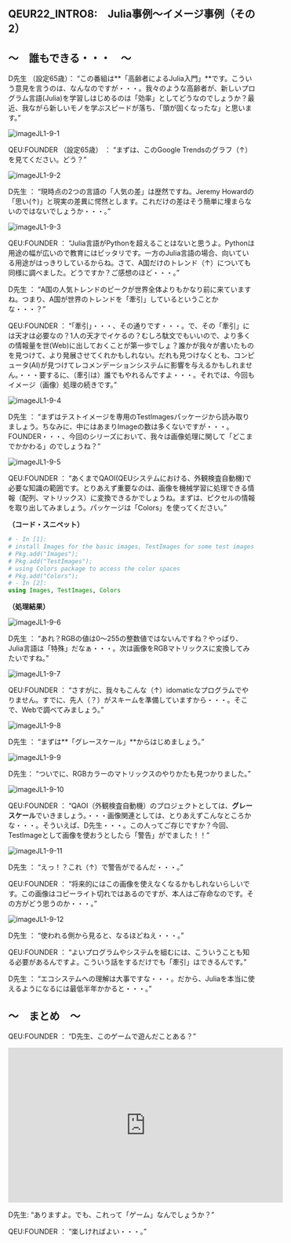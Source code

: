 ## QEUR22_INTRO8:　Julia事例～イメージ事例（その2）

## ～　誰もできる・・・　～

D先生 （設定65歳）： “この番組は**「高齢者によるJulia入門」**です。こういう意見を言うのは、なんなのですが・・・。我々のような高齢者が、新しいプログラム言語(Julia)を学習しはじめるのは「効率」としてどうなのでしょうか？最近、我ながら新しいモノを学ぶスピードが落ち、「頭が固くなったな」と思います。”

![imageJL1-9-1](https://introJL1973.github.io/images/imageJL1-9-1.jpg)

QEU:FOUNDER （設定65歳） ： “まずは、このGoogle Trendsのグラフ（↑）を見てください。どう？”

![imageJL1-9-2](https://introJL1973.github.io/images/imageJL1-9-2.jpg)

D先生 ： “現時点の2つの言語の「人気の差」は歴然ですね。Jeremy Howardの「思い(↑)」と現実の差異に愕然とします。これだけの差はそう簡単に埋まらないのではないでしょうか・・・。”

![imageJL1-9-3](https://introJL1973.github.io/images/imageJL1-9-3.jpg)

QEU:FOUNDER ： “Julia言語がPythonを超えることはないと思うよ。Pythonは用途の幅が広いので教育にはピッタリです。一方のJulia言語の場合、向いている用途がはっきりしているからね。さて、A国だけのトレンド（↑）についても同様に調べました。どうですか？ご感想のほど・・・。”

D先生 ： “A国の人気トレンドのピークが世界全体よりもかなり前に来ていますね。つまり、A国が世界のトレンドを「牽引」しているということかな・・・？”

QEU:FOUNDER ： “「牽引」・・・、その通りです・・・。で、その「牽引」には天才は必要なの？1人の天才でイケるの？むしろ駄文でもいいので、より多くの情報量を世(Web)に出しておくことが第一歩でしょ？誰かが我々が書いたものを見つけて、より発展させてくれかもしれない。だれも見つけなくとも、コンピュータ(AI)が見つけてレコメンデーションシステムに影響を与えるかもしれません。・・・要するに、（牽引は）誰でもやれるんですよ・・・。それでは、今回もイメージ（画像）処理の続きです。”

![imageJL1-9-4](https://introJL1973.github.io/images/imageJL1-9-4.jpg)

D先生 ： “まずはテストイメージを専用のTestImagesパッケージから読み取りましょう。ちなみに、中にはあまりImageの数は多くないですが・・・。FOUNDER・・・、今回のシリーズにおいて、我々は画像処理に関して「どこまでかかわる」のでしょうね？”

![imageJL1-9-5](https://introJL1973.github.io/images/imageJL1-9-5.jpg)

QEU:FOUNDER ： “あくまでQAOI(QEUシステムにおける、外観検査自動機)で必要な知識の範囲です。とりあえず重要なのは、画像を機械学習に処理できる情報（配列、マトリックス）に変換できるかでしょうね。まずは、ピクセルの情報を取り出してみましょう。パッケージは「Colors」を使ってください。”

**（コード・スニペット）**

```julia
# - In [1]:
# install Images for the basic images, TestImages for some test images
# Pkg.add("Images");
# Pkg.add("TestImages");
# using Colors package to access the color spaces
# Pkg.add("Colors");
# - In [2]:
using Images, TestImages, Colors

```

**（処理結果）**

![imageJL1-9-6](https://introJL1973.github.io/images/imageJL1-9-6.jpg)

D先生 ： “あれ？RGBの値は0～255の整数値ではないんですね？やっぱり、Julia言語は「特殊」だなぁ・・・。次は画像をRGBマトリックスに変換してみたいですね。”

![imageJL1-9-7](https://introJL1973.github.io/images/imageJL1-9-7.jpg)

QEU:FOUNDER ： “さすがに、我々もこんな（↑）idomaticなプログラムでやりません。すでに、先人（？）がスキームを準備していますから・・・。そこで、Webで調べてみましょう。”

![imageJL1-9-8](https://introJL1973.github.io/images/imageJL1-9-8.jpg)

D先生 ： “まずは**「グレースケール」**からはじめましょう。”

![imageJL1-9-9](https://introJL1973.github.io/images/imageJL1-9-9.jpg)

D先生： “ついでに、RGBカラーのマトリックスのやりかたも見つかりました。”

![imageJL1-9-10](https://introJL1973.github.io/images/imageJL1-9-10.jpg)

QEU:FOUNDER  ： “QAOI（外観検査自動機）のプロジェクトとしては、**グレースケール**でいきましょう。・・・画像関連としては、とりあえずこんなところかな・・・。そういえば、D先生・・・。この人ってご存じですか？今回、TestImageとして画像を使おうとしたら「警告」がでました！！”

![imageJL1-9-11](https://introJL1973.github.io/images/imageJL1-9-11.jpg)

D先生 ： “えっ！？これ（↑）で警告がでるんだ・・・。”

QEU:FOUNDER ： “将来的にはこの画像を使えなくなるかもしれないらしいです。この画像はコピーライト切れではあるのですが、本人はご存命なのです。その方がどう思うのか・・・。”

![imageJL1-9-12](https://introJL1973.github.io/images/imageJL1-9-12.jpg)

D先生 ： “使われる側から見ると、なるほどねえ・・・。”

QEU:FOUNDER ： “よいプログラムやシステムを組むには、こういうことも知る必要があるんですよ。こういう話をするだけでも「牽引」はできるんです。”

D先生 ： “エコシステムへの理解は大事ですな・・・。だから、Juliaを本当に使えるようになるには最低半年かかると・・・。”


## ～　まとめ　～

QEU:FOUNDER ： “D先生、このゲームで遊んだことある？”

<iframe width="560" height="315" src="https://www.youtube.com/embed/Z4al-OrFcQU" ti-tle="YouTube video player" frameborder="0" allow="accelerometer; autoplay; clipboard-write; en-crypted-media; gyroscope; picture-in-picture" allowfullscreen></iframe>

D先生: “ありますよ。でも、これって「ゲーム」なんでしょうか？”

QEU:FOUNDER ： “楽しければよい・・・。”


